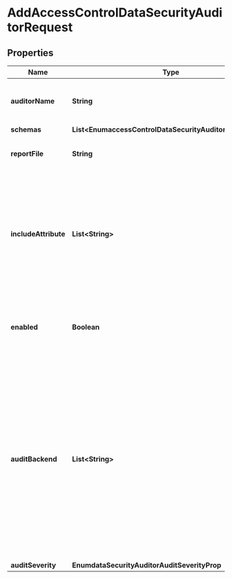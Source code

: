 

# AddAccessControlDataSecurityAuditorRequest


## Properties

| Name | Type | Description | Notes |
|------------ | ------------- | ------------- | -------------|
|**auditorName** | **String** | Name of the new Data Security Auditor |  |
|**schemas** | **List&lt;EnumaccessControlDataSecurityAuditorSchemaUrn&gt;** |  |  |
|**reportFile** | **String** | Specifies the name of the detailed report file. |  [optional] |
|**includeAttribute** | **List&lt;String&gt;** | Specifies the attributes from the audited entries that should be included detailed reports. By default, no attributes are included. |  [optional] |
|**enabled** | **Boolean** | Indicates whether the Data Security Auditor is enabled for use. |  [optional] |
|**auditBackend** | **List&lt;String&gt;** | Specifies which backends the data security auditor may be applied to. By default, the data security auditors will audit entries in all backend types that support data auditing (Local DB, LDIF, and Config File Handler). |  [optional] |
|**auditSeverity** | **EnumdataSecurityAuditorAuditSeverityProp** |  |  [optional] |



